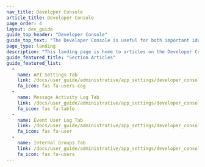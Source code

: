 ```yaml
---
nav_title: Developer Console
article_title: Developer Console
page_order: 4
layout: dev_guide
guide_top_header: "Developer Console"
guide_top_text: "The Developer Console is useful for both important identification information for your app group and for troubleshooting. There are typically four tabs in this section, which might show subject to your access or permissions level: API Settings, Message Activity Log, Event User Log, and Internal Groups."
page_type: landing
description: "This landing page is home to articles on the Developer Console. Here you can find resources on logs, API Settings, and Internal Groups."
guide_featured_title: "Section Articles"
guide_featured_list:
  - 
    name: API Settings Tab
    link: /docs/user_guide/administrative/app_settings/developer_console/api_settings_tab/
    fa_icon: fas fa-users-cog
  - 
    name: Message Activity Log Tab
    link: /docs/user_guide/administrative/app_settings/developer_console/message_activity_log_tab/
    fa_icon: fas fa-table
  - 
    name: Event User Log Tab
    link: /docs/user_guide/administrative/app_settings/developer_console/event_user_log_tab/
    fa_icon: fas fa-user
  - 
    name: Internal Groups Tab
    link: /docs/user_guide/administrative/app_settings/developer_console/internal_groups_tab/
    fa_icon: fas fa-users
---
```


